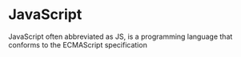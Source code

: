 # JavaScript

JavaScript often abbreviated as JS, is a programming language that conforms to the ECMAScript specification
